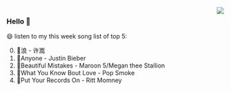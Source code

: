 <img align="right"  src="https://github-readme-stats.vercel.app/api/top-langs/?username=kvnZero" />

### Hello 👋

😄 listen to my this week song list of top 5:

0. 🌈浪 - 许嵩
1. 🌈Anyone - Justin Bieber
2. 🌈Beautiful Mistakes - Maroon 5/Megan thee Stallion
3. 🌈What You Know Bout Love - Pop Smoke
4. 🌈Put Your Records On - Ritt Momney

